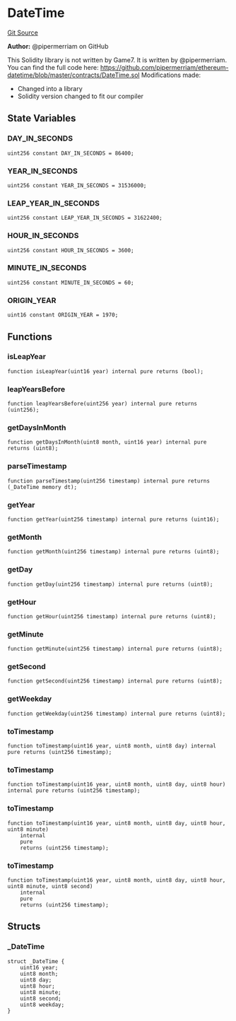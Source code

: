 # DateTime
[Git Source](https://github.com/G7DAO/protocol/blob/ef7b24f4a26e9671edc818362f455c3e2801e1d7/contracts/utils/DateTime.sol)

**Author:**
@pipermerriam on GitHub

This Solidity library is not written by Game7. It is written by @pipermerriam.
You can find the full code here: https://github.com/pipermerriam/ethereum-datetime/blob/master/contracts/DateTime.sol
Modifications made:
- Changed into a library
- Solidity version changed to fit our compiler


## State Variables
### DAY_IN_SECONDS

```solidity
uint256 constant DAY_IN_SECONDS = 86400;
```


### YEAR_IN_SECONDS

```solidity
uint256 constant YEAR_IN_SECONDS = 31536000;
```


### LEAP_YEAR_IN_SECONDS

```solidity
uint256 constant LEAP_YEAR_IN_SECONDS = 31622400;
```


### HOUR_IN_SECONDS

```solidity
uint256 constant HOUR_IN_SECONDS = 3600;
```


### MINUTE_IN_SECONDS

```solidity
uint256 constant MINUTE_IN_SECONDS = 60;
```


### ORIGIN_YEAR

```solidity
uint16 constant ORIGIN_YEAR = 1970;
```


## Functions
### isLeapYear


```solidity
function isLeapYear(uint16 year) internal pure returns (bool);
```

### leapYearsBefore


```solidity
function leapYearsBefore(uint256 year) internal pure returns (uint256);
```

### getDaysInMonth


```solidity
function getDaysInMonth(uint8 month, uint16 year) internal pure returns (uint8);
```

### parseTimestamp


```solidity
function parseTimestamp(uint256 timestamp) internal pure returns (_DateTime memory dt);
```

### getYear


```solidity
function getYear(uint256 timestamp) internal pure returns (uint16);
```

### getMonth


```solidity
function getMonth(uint256 timestamp) internal pure returns (uint8);
```

### getDay


```solidity
function getDay(uint256 timestamp) internal pure returns (uint8);
```

### getHour


```solidity
function getHour(uint256 timestamp) internal pure returns (uint8);
```

### getMinute


```solidity
function getMinute(uint256 timestamp) internal pure returns (uint8);
```

### getSecond


```solidity
function getSecond(uint256 timestamp) internal pure returns (uint8);
```

### getWeekday


```solidity
function getWeekday(uint256 timestamp) internal pure returns (uint8);
```

### toTimestamp


```solidity
function toTimestamp(uint16 year, uint8 month, uint8 day) internal pure returns (uint256 timestamp);
```

### toTimestamp


```solidity
function toTimestamp(uint16 year, uint8 month, uint8 day, uint8 hour) internal pure returns (uint256 timestamp);
```

### toTimestamp


```solidity
function toTimestamp(uint16 year, uint8 month, uint8 day, uint8 hour, uint8 minute)
    internal
    pure
    returns (uint256 timestamp);
```

### toTimestamp


```solidity
function toTimestamp(uint16 year, uint8 month, uint8 day, uint8 hour, uint8 minute, uint8 second)
    internal
    pure
    returns (uint256 timestamp);
```

## Structs
### _DateTime

```solidity
struct _DateTime {
    uint16 year;
    uint8 month;
    uint8 day;
    uint8 hour;
    uint8 minute;
    uint8 second;
    uint8 weekday;
}
```

